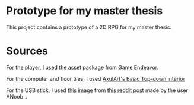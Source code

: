 # Prototype for my master thesis
This project contains a prototype of a 2D RPG for my master thesis.

# Sources
For the player, I used the asset package from [Game Endeavor](https://game-endeavor.itch.io/mystic-woods).


For the computer and floor tiles, I used [AxulArt's Basic Top-down interior](https://axulart.itch.io/axularts-basic-top-down-interior)

For the USB stick, I used [this image](https://www.reddit.com/media?url=https%3A%2F%2Fi.redd.it%2F2lewn2ibreu71.png) from [this reddit post](https://www.reddit.com/r/PixelArt/comments/qbbfcy/usb_stick/) made by the user ANoob_.


